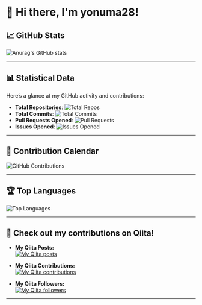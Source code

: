 # 👋 Hi there, I'm yonuma28!

## 📈 GitHub Stats

![Anurag's GitHub stats](https://github-readme-stats.vercel.app/api?username=yonuma28&hide=contribs,prs&show_icons=true&count_private=true&hide_title=true)

---

## 📊 Statistical Data

Here’s a glance at my GitHub activity and contributions:

- **Total Repositories**: ![Total Repos](https://img.shields.io/badge/Repos-20-blue?style=flat-square)
- **Total Commits**: ![Total Commits](https://img.shields.io/badge/Commits-530-green?style=flat-square)
- **Pull Requests Opened**: ![Pull Requests](https://img.shields.io/badge/PRs-15-yellow?style=flat-square)
- **Issues Opened**: ![Issues Opened](https://img.shields.io/badge/Issues-8-orange?style=flat-square)

---

## 📅 Contribution Calendar

![GitHub Contributions](https://github-readme-streak-stats.herokuapp.com/?user=yonuma28)

---

## 🏆 Top Languages

![Top Languages](https://github-readme-stats.vercel.app/api/top-langs/?username=yonuma28&layout=compact&show_icons=true)

---

## 📝 Check out my contributions on Qiita!

- **My Qiita Posts:**  
  [![My Qiita posts](https://qiita-badge.apiapi.app/s/yonuma28/posts.svg)](http://qiita.com/yonuma28)
  
- **My Qiita Contributions:**  
  [![My Qiita contributions](https://qiita-badge.apiapi.app/s/yonuma28/contributions.svg)](http://qiita.com/yonuma28)

- **My Qiita Followers:**  
  [![My Qiita followers](https://qiita-badge.apiapi.app/s/yonuma28/followers.svg)](http://qiita.com/yonuma28)

---
